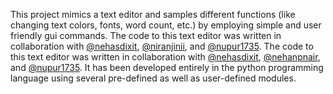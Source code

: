 This project mimics a text editor and samples different functions (like changing text colors, fonts, word count, etc.) 
by employing simple and user friendly gui commands. 
The code to this text editor was written in collaboration with [@nehasdixit](https://github.com/nehasdixit), [@niranjinii](https://github.com/niranjinii), and [@nupur1735](https://github.com/nupur1735).
The code to this text editor was written in collaboration with [@nehasdixit](https://github.com/nehasdixit), [@nehanpnair](https://github.com/nehanpnair), and [@nupur1735](https://github.com/nupur1735).
It has been developed entirely in the python programming language using several pre-defined as well as user-defined modules.
